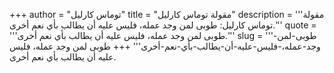 +++
author = "توماس كارليل"
title = "مقولة توماس كارليل"
description = '''مقولة توماس كارليل: طوبى لمن وجد عمله، فليس عليه أن يطالب بأي نعم أخرى.'''
quote = '''طوبى لمن وجد عمله، فليس عليه أن يطالب بأي نعم أخرى.'''
slug = '''طوبى-لمن-وجد-عمله،-فليس-عليه-أن-يطالب-بأي-نعم-أخرى'''
+++
طوبى لمن وجد عمله، فليس عليه أن يطالب بأي نعم أخرى.
